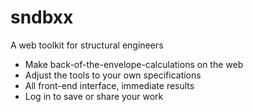# sndbxx
A web toolkit for structural engineers

* Make back-of-the-envelope-calculations on the web
* Adjust the tools to your own specifications
* All front-end interface, immediate results
* Log in to save or share your work
